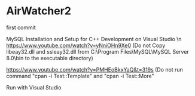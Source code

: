 # AirWatcher2
first commit

MySQL Installation and Setup for C++ Development on Visual Studio \n
https://www.youtube.com/watch?v=yNniOHn9Xe0
(Do not Copy libeay32.dll and ssleay32.dll from 
  C:\Program Files\MySQL\MySQL Server 8.0\bin to the executable directory)

https://www.youtube.com/watch?v=PMHEoBkxYaQ&t=319s
(Do not run command "cpan -i Test::Template" and "cpan -i Test::More"

Run with Visual Studio
